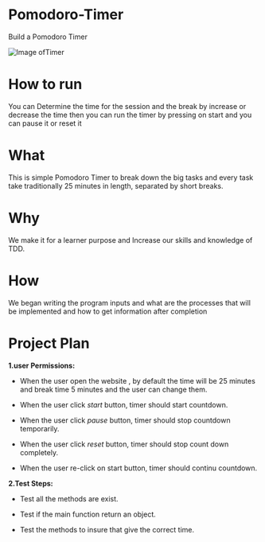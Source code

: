# Pomodoro-Timer
Build a Pomodoro Timer

![Image ofTimer](https://scontent-fra3-1.xx.fbcdn.net/v/t34.0-12/16683419_770322053122958_1922983078_n.png?oh=fcb2f0e589984fffadd804a8fb5199ba&oe=589DFE23)

# How to run
You can Determine the time for the session and the break by increase or decrease the time then you can run the timer by pressing on start and you can pause it or reset it

# What
This is simple Pomodoro Timer to break down the big tasks and every task take traditionally 25 minutes in length, separated by short breaks.

# Why
We make it for a learner purpose and Increase our skills and knowledge of TDD.

# How
We began  writing the program inputs and what are the processes that will be implemented and how to get information after completion

# Project Plan

**1.user Permissions:**
 - When the user open the website , by default the time will be 25 minutes and break time 5 minutes and the user can change them.
 - When the user click *start* button, timer should start countdown.
 - When the user click *pause* button, timer should stop countdown temporarily.


 - When the user click *reset* button, timer should stop count down completely.


 - When the user re-click on start button, timer should continu countdown.
 
 

**2.Test Steps:**
 - Test all the methods are exist.


 - Test if the main function return an object.
 - Test the methods to insure that give the correct time.
